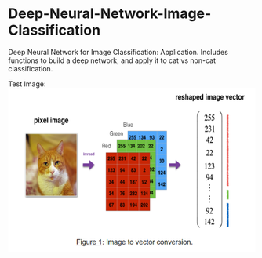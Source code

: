 # Deep-Neural-Network-Image-Classification
Deep Neural Network for Image Classification: Application. Includes functions to build a deep network, and apply it to cat vs non-cat classification.


Test Image:
<img src="readmeimages/1.png" title="FVCproductions">
